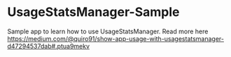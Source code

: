 # UsageStatsManager-Sample

Sample app to learn how to use UsageStatsManager. Read more here https://medium.com/@quiro91/show-app-usage-with-usagestatsmanager-d47294537dab#.ptua9mekv
